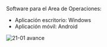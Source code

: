 Software para el Area de Operaciones:

- Aplicación escritorio: Windows
- Aplicación móvil: Android

![21-01 avance](https://github.com/user-attachments/assets/100a58bf-47ef-4c38-89eb-3a5f4e7acdfa)

